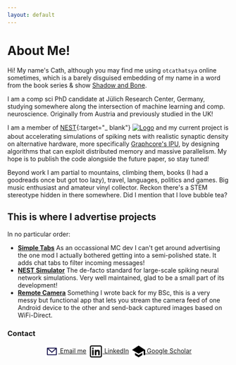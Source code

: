 ```yaml
---
layout: default
---
```


# About Me!

Hi! My name's Cath, although you may find me using `otcathatsya` online sometimes, which is a
barely disguised embedding of my name in a word from the book series &
show [Shadow and Bone](https://thegrishaverse.fandom.com/wiki/Otkazat%27sya).

I am a comp sci PhD candidate at Jülich Research Center, Germany, studying somewhere along the intersection of machine
learning
and comp. neuroscience. Originally from Austria and previously studied in the UK!

I am a member of [NEST](https://github.com/nest/nest-simulator){:target="_
blank"} <a href="https://github.com/nest/nest-simulator" target="_blank" style="display: inline-block; vertical-align: middle;">
<img src="{{ '/assets/images/nest.png' | relative_url }}" alt="Logo" style="height: 1em; vertical-align: middle; border-radius: 5%; margin-bottom: 0.25em; border: none;">
</a> and my current project is about accelerating simulations of spiking nets with realistic synaptic density on
alternative hardware, more specifically [Graphcore's IPU](https://www.graphcore.ai/),
by designing algorithms that can exploit distributed memory and massive parallelism. My hope is to publish the code
alongside the future paper, so stay tuned!

Beyond work I am partial to mountains, climbing them, books (I had a goodreads once but got too lazy), travel,
languages, politics and games. Big music enthusiast and amateur vinyl collector.
Reckon there's a STEM stereotype hidden in there somewhere. Did I mention that I love bubble tea?

## This is where I advertise projects

In no particular order:

- [**Simple Tabs**](https://github.com/otcathatsya/simple-tabs) As an occassional MC dev I can't get around advertising
  the one mod I actually bothered getting into a semi-polished state.
  It adds chat tabs to filter incoming messages!
- [**NEST Simulator**](https://github.com/nest/nest-simulator) The de-facto standard for large-scale spiking neural
  network simulations. Very well maintained, glad to be a small part of its development!
- [**Remote Camera**](https://github.com/otcathatsya/uclan-remotecamera) Something I wrote back for my BSc, this is a
  very messy but functional app that lets you stream the camera feed of one Android device to the other and send-back
  captured images based on WiFi-Direct.

### Contact

<div style="display: flex; justify-content: center; align-items: center">
  <a href="mailto:contact@cath.at" target="_blank">
    <img src="assets/images/logos/email.svg" alt="Email" width="30em" height="auto" style="border: none; box-shadow: none; vertical-align: middle;">
    Email me  
  </a>
&ensp;
  <a href="https://www.linkedin.com/in/cath-mia/" target="_blank">
    <img src="assets/images/logos/linkedin.svg" alt="LinkedIn" width="30em" height="auto" style="border: none; box-shadow: none; vertical-align: middle;">
    LinkedIn  
  </a>
&ensp;
  <a href="https://scholar.google.com/citations?user=hItL3wwAAAAJ" target="_blank">
    <img src="assets/images/logos/scholar.svg" alt="Scholar" width="30em" height="auto" style="border: none; box-shadow: none; vertical-align: middle;">
    Google Scholar
  </a>
</div>